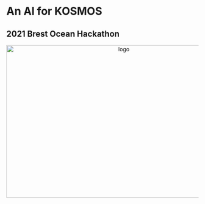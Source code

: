 # An AI for KOSMOS
## 2021 Brest Ocean Hackathon

<p align="center">
<img src="KOSMOS.png" style="vertical-align:middle" width="600" height='400' class='center' alt='logo'>
</p>
